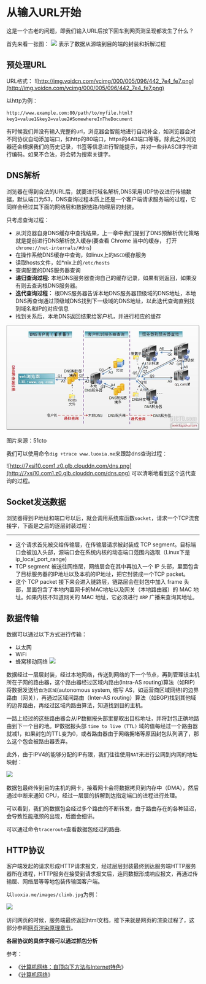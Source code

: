 # 从输入URL开始
这是一个古老的问题，即我们输入URL后按下回车到网页测呈现都发生了什么？

首先来看一张图：
![](http://7xsi10.com1.z0.glb.clouddn.com/layers.png)
表示了数据从源端到目的端的封装和拆解过程
## 预处理URL
URL格式：
![http://img.voidcn.com/vcimg/000/005/096/442_7e4_fe7.png](http://img.voidcn.com/vcimg/000/005/096/442_7e4_fe7.png)

以http为例：
```
http://www.example.com:80/path/to/myfile.html?key1=value1&key2=value2#SomewhereInTheDocument
```

有时候我们并没有输入完整的url，浏览器会智能地进行自动补全，如浏览器会对不同协议自动添加端口，如http的80端口，https的443端口等等。除此之外浏览器还会根据我们的历史记录，书签等信息进行智能提示，并对一些非ASCII字符进行编码。如果不合法，将会转为搜索关键字。

## DNS解析
浏览器在得到合法的URL后，就要进行域名解析,DNS采用UDP协议进行传输数据，默认端口为53，DNS查询过程本质上还是一个客户端请求服务端的过程，它同样会经过其下面的网络层和数据链路/物理层的封装。

只考虑查询过程：
* 从浏览器自身DNS缓存中查找结果，上一章中我们提到了DNS预解析优化策略就是提前进行DNS解析放入缓存(要查看 Chrome 当中的缓存， 打开 `chrome://net-internals/#dns`)
* 在操作系统DNS缓存中查询，如linux上的`NSCD`缓存服务
* 读取hosts文件，如*nix上的`/etc/hosts`
* 查询配置的DNS服务器查询
* **递归查询过程:** 本地DNS服务器查询自己的缓存记录，如果有则返回，如果没有则去查询根DNS服务器。
* **迭代查询过程：** 根DNS服务器告诉本地DNS服务器顶级域的DNS地址，本地DNS再查询通过顶级域DNS找到下一级域的DNS地址，以此迭代查询直到找到域名和IP的对应信息
* 找到关系后，本地DNS返回结果给客户机，并进行相应的缓存

![](/assets/dns_lookup.jpg)

图片来源：51cto

我们可以使用命令`dig +trace www.luoxia.me`来跟踪dns查询过程：

![http://7xsi10.com1.z0.glb.clouddn.com/dns.png](http://7xsi10.com1.z0.glb.clouddn.com/dns.png)
可以清晰地看到这个迭代查询的过程。

## Socket发送数据
浏览器得到IP地址和端口号以后，就会调用系统库函数`socket`，请求一个TCP流套接字，下面是之后的逐层封装过程：

---
* 这个请求首先被交给传输层，在传输层请求被封装成 TCP segment。目标端口会被加入头部，源端口会在系统内核的动态端口范围内选取（Linux下是ip_local_port_range)
* TCP segment 被送往网络层，网络层会在其中再加入一个 IP 头部，里面包含了目标服务器的IP地址以及本机的IP地址，把它封装成一个TCP packet。
* 这个 TCP packet 接下来会进入链路层，链路层会在封包中加入 frame 头部，里面包含了本地内置网卡的MAC地址以及网关（本地路由器）的 MAC 地址。如果内核不知道网关的 MAC 地址，它必须进行 `ARP` 广播来查询其地址。

## 数据传输

数据可以通过以下方式进行传输：
* 以太网
* WiFi
* 蜂窝移动网络
![](http://7xsi10.com1.z0.glb.clouddn.com/routers.png)

数据经过一层层封装，经过本地网络，传送到网络的下一个节点，再到管理该主机所在子网的路由器，这个路由器经过区域内路由(Intra-AS routing)算法（如RIP)将数据发送给`自治区域`(autonomous system, 缩写 AS，如运营商区域网络)的边界路由（网关），再通过区域间路由（Inter-AS routing）算法（如BGP)找到其他域的边界路由，再经过区域内路由算法，知道找到目的主机。

一路上经过的这些路由器会从IP数据报头部里提取出目标地址，并将封包正确地路由到下一个目的地。IP数据报头部 `time to live (TTL)` 域的值每经过一个路由器就减1，如果封包的TTL变为0，或者路由器由于网络拥堵等原因封包队列满了，那么这个包会被路由器丢弃。

此外，由于IPV4的能够分配的IP有限，我们往往使用`NAT`来进行公网到内网的地址映射：

![](http://7xsi10.com1.z0.glb.clouddn.com/nat.png)

数据包最终传到目的主机的网卡，接着网卡会将数据拷贝到内存中（DMA），然后通过中断来通知 CPU，经过一层层的拆解到达指定端口的进程进行处理。

可以看到，我们的数据包会经过多个路由的不断转发，由于路由存在的各种延迟，会导致性能瓶颈的出现，后面会细讲。

可以通过命令`traceroute`查看数据包经过的路由.

## HTTP协议
客户端发起的请求形成HTTP请求报文，经过层层封装最终到达服务端HTTP服务器所在进程，HTTP服务在接受到请求报文后，连同数据形成响应报文，再通过传输层、网络层等等地包装传输回客户端。

以`luoxia.me/images/climb.jpg`为例：

![](http://7xsi10.com1.z0.glb.clouddn.com/http-luoxia.png)

访问网页的时候，服务端最终返回html文档，接下来就是网页的渲染过程了，这部分参照[网页渲染原理章节](/网页渲染原理/README.md)。

**各层协议的具体字段可以通过抓包分析**

参考：

* 《[计算机网络：自顶向下方法与Internet特色](http://book.douban.com/subject/1391207/)》
* 《[计算机网络](http://book.douban.com/subject/10510747/)》